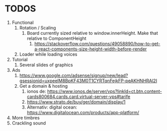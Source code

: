 # TODOS

1. Functional
   1. Rotation / Scaling
      1. Board currently sized relative to window.innerHeight. Make that relative to ComponentHeight
         1. https://stackoverflow.com/questions/49058890/how-to-get-a-react-components-size-height-width-before-render
   2. Loader while loading voices
2. Tutorial
   1. Several slides of graphics
3. Ads
   1. https://www.google.com/adsense/signup/new/lead?gsessionid=uxpeelM8BpKF43M0T1CYRTqnFejkFP-peAKHNHRAl2I
   2. Get a domain & hosting
      1. ionos de: https://www.ionos.de/server/vps?linkId=ct.btn.content-cards800684.cards.card.virtual-server-vps#tarife
      2. https://www.strato.de/buy/ger/domain/display/1
      3. Alternativ: digital ocean: https://www.digitalocean.com/products/app-platform/
4. More timbres
5. Crackling sound
